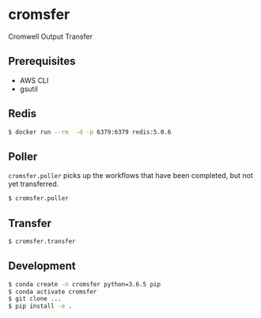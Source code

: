 # cromsfer

Cromwell Output Transfer

## Prerequisites

- AWS CLI
- gsutil

## Redis

```bash
$ docker run --rm  -d -p 6379:6379 redis:5.0.6
```

## Poller

`cromsfer.poller` picks up the workflows that have been completed, but not yet transferred.

```bash
$ cromsfer.poller
```

## Transfer

```bash
$ cromsfer.transfer
```

## Development

```bash
$ conda create -n cromsfer python=3.6.5 pip
$ conda activate cromsfer
$ git clone ...
$ pip install -e .
```
